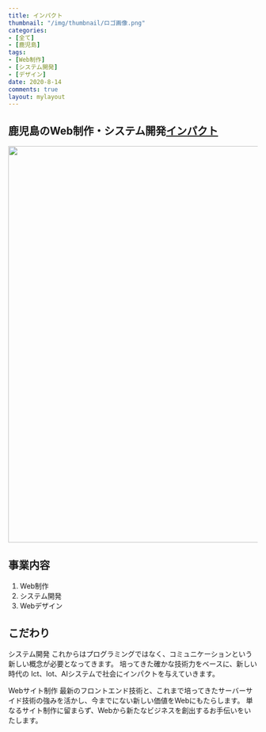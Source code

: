 ```yaml
---
title: インパクト
thumbnail: "/img/thumbnail/ロゴ画像.png"
categories:
- [全て]
- [鹿児島]
tags:
- [Web制作]
- [システム開発]
- [デザイン]
date: 2020-8-14
comments: true
layout: mylayout
---
```

<!-- ここから記事を書く -->
## 鹿児島のWeb制作・システム開発[インパクト](https://www.inpact.co.jp/)


<img  width="800"   src=/img/ロゴ画像.png> 

## 事業内容
1. Web制作
2. システム開発
3. Webデザイン

## こだわり
システム開発
これからはプログラミングではなく、コミュニケーションという新しい概念が必要となってきます。
培ってきた確かな技術力をベースに、新しい時代の Ict、Iot、AIシステムで社会にインパクトを与えていきます。

Webサイト制作
最新のフロントエンド技術と、これまで培ってきたサーバーサイド技術の強みを活かし、今までにない新しい価値をWebにもたらします。
単なるサイト制作に留まらず、Webから新たなビジネスを創出するお手伝いをいたします。 










